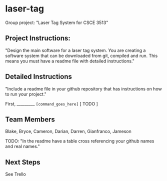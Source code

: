# laser-tag
Group project: "Laser Tag System for CSCE 3513"

## Project Instructions: 
"Design the main software for a laser tag system.  You are creating a software system that can be downloaded from git, compiled and run.  This means you must have a readme file with detailed instructions."

## Detailed Instructions
"Include a readme file in your github repository that has instructions on how to run your project."

First, _________
```[command_goes_here]```
[ TODO ]  

## Team Members
Blake, Bryce, Cameron, Darian, Darren, Gianfranco, Jameson

TODO: "In the readme have a table cross referencing your github names and real names."

## Next Steps
See Trello
